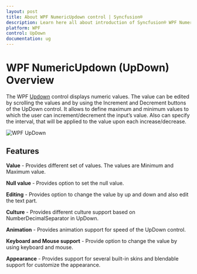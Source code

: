 ```yaml
---
layout: post
title: About WPF NumericUpdown control | Syncfusion®
description: Learn here all about introduction of Syncfusion® WPF NumericUpdown (UpDown) control, its elements and more details.
platform: WPF
control: UpDown
documentation: ug
---
```




# WPF NumericUpdown (UpDown) Overview

The WPF [Updown](https://help.syncfusion.com/cr/wpf/Syncfusion.Windows.Shared.UpDown.html) control displays numeric values. The value can be edited by scrolling the values and by using the Increment and Decrement buttons of the UpDown control. It allows to define maximum and minimum values to which the user can increment/decrement the input’s value. Also can specify the interval, that will be applied to the value upon each increase/decrease.

![WPF UpDown](overview_images/wpf-updown.png)

## Features

**Value** - Provides different set of values. The values are Minimum and Maximum value.

**Null value** - Provides option to set the null value.

**Editing** - Provides option to change the value by up and down and also edit the text part.

**Culture** - Provides different culture support based on NumberDecimalSeparator in UpDown.

**Animation** - Provides animation support for speed of the UpDown control. 

**Keyboard and Mouse support** - Provide option to change the value by using keyboard and mouse.

**Appearance** - Provides support for several built-in skins and blendable support for customize the appearance.


